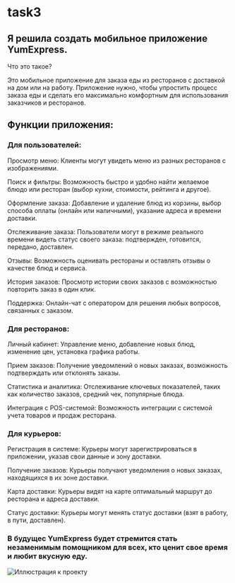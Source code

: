 # task3

## Я решила создать мобильное приложение YumExpress. 

Что это такое? 

Это мобильное приложение для заказа еды из ресторанов с доставкой на дом или на работу. Приложение нужно, чтобы упростить процесс заказа еды и сделать его максимально комфортным  для использования заказчиков и ресторанов. 

## Функции приложения: 

### Для пользователей: 

Просмотр меню: Клиенты могут увидеть меню из разных ресторанов с изображениями.

Поиск и фильтры: Возможность быстро и удобно найти желаемое блюдо или ресторан (выбор кухни, стоимости, рейтинга и другое). 

Оформление заказа: Добавление и удаление блюд из корзины, выбор способа оплаты (онлайн или наличными), указание адреса и времени доставки. 

Отслеживание заказа: Пользователи могут в режиме реального времени видеть статус своего заказа: подтвержден, готовится, передано, доставлен. 

Отзывы: Возможность оценивать рестораны и оставлять отзывы о качестве блюд и сервиса. 

История заказов: Просмотр истории своих заказов с возможностью повторить заказ в один клик. 

Поддержка: Онлайн-чат с оператором для решения любых вопросов, связанных с заказом. 

### Для ресторанов: 

Личный кабинет: Управление меню, добавление новых блюд, изменение цен, установка графика работы. 

Прием заказов: Получение уведомлений о новых заказах, возможность подтверждать или отклонять заказы. 

Статистика и аналитика: Отслеживание ключевых показателей, таких как количество заказов, средний чек, популярные блюда. 

Интеграция с POS-системой: Возможность интеграции с системой учета товаров и продаж ресторана. 

### Для курьеров: 

Регистрация в системе: Курьеры могут зарегистрироваться в приложении, указав свои данные и зону доставки. 

Получение заказов: Курьеры получают уведомления о новых заказах, находящихся в их зоне доставки. 

Карта доставки: Курьеры видят на карте оптимальный маршрут до ресторана и адреса доставки.

Статус доставки: Курьеры могут менять статус доставки (взят в работу, в пути, доставлен).

### В будущес YumExpress будет стремится стать незаменимым помощником для всех, кто ценит свое время и любит вкусную еду.

![Иллюстрация к проекту]()
